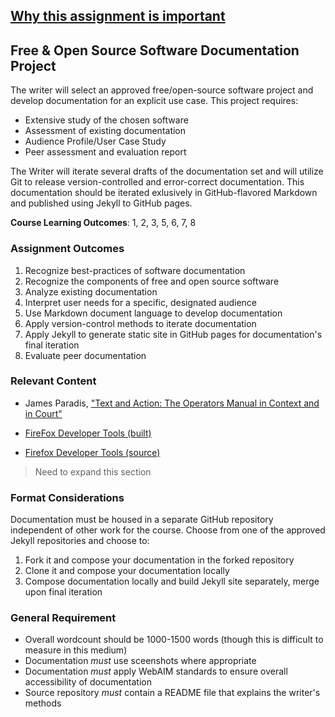 [Why this assignment is important](https://thenextweb.com/dd/2017/06/02/free-software-is-suffering-because-coders-dont-know-how-to-write-documentation/?utm_source=social&utm_medium=feed&utm_campaign=profeed#.tnw_IZruvbiT)
---
## Free & Open Source Software Documentation Project 
The writer will select an approved free/open-source software project and develop documentation for an explicit use case. This project requires:
- Extensive study of the chosen software
- Assessment of existing documentation
- Audience Profile/User Case Study
- Peer assessment and evaluation report 

The Writer will iterate several drafts of the documentation set and will utilize Git to release version-controlled and error-correct documentation. This documentation should be iterated exlusively in GitHub-flavored Markdown and published using Jekyll to GitHub pages. 

**Course Learning Outcomes**: 1, 2, 3, 5, 6, 7, 8  

### Assignment Outcomes
1. Recognize best-practices of software documentation 
2. Recognize the components of free and open source software
3. Analyze existing documentation
4. Interpret user needs for a specific, designated audience
5. Use Markdown document language to develop documentation 
6. Apply version-control methods to iterate documentation
7. Apply Jekyll to generate static site in GitHub pages for documentation's final iteration 
8. Evaluate peer documentation 

### Relevant Content

* James Paradis, ["Text and Action: The Operators Manual in Context and in Court"](https://wac.colostate.edu/books/textual_dynamics/chapter11.pdf)

* [FireFox Developer Tools (built)](http://mozilla.github.io/devtools-docs/)
* [Firefox Developer Tools (source)](https://github.com/mozilla/devtools-docs)

> Need to expand this section

### Format Considerations
Documentation must be housed in a separate GitHub repository independent of other work for the course. Choose from one of the approved Jekyll repositories and choose to: 
1. Fork it and compose your documentation in the forked repository   
2. Clone it and compose your documentation locally  
3. Compose documentation locally and build Jekyll site separately, merge upon final iteration  

 ### General Requirement 
 - Overall wordcount should be 1000-1500 words (though this is difficult to measure in this medium)
 - Documentation *must* use sceenshots where appropriate
 - Documentation *must* apply WebAIM standards to ensure overall accessibility of documentation
 - Source repository *must* contain a README file that explains the writer's methods 

